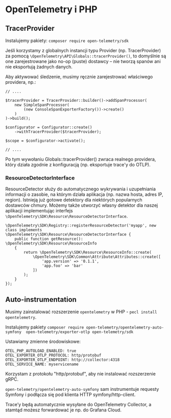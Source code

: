 # OpenTelemetry i PHP

## TracerProvider

Instalujemy pakiety: `composer require open-telemetry/sdk`

Jeśli korzystamy z globalnych instancji typu <Signal>Provider (np. TracerProvider) za pomocą `\OpenTelemetry\API\Globals::tracerProvider()`, to domyślnie są one zarejestrowane jako no-op (puste) dostawcy – nie tworzą spanów ani nie eksportują żadnych danych.

Aby aktywować śledzenie, musimy ręcznie zarejestrować właściwego providera, np.:
```
// ....

$tracerProvider = TracerProvider::builder()->addSpanProcessor(
    new SimpleSpanProcessor(
        (new ConsoleSpanExporterFactory())->create()
    )
)->build();

$configurator = Configurator::create()
    ->withTracerProvider($tracerProvider);

$scope = $configurator->activate();

// ....
```

Po tym wywołaniu Globals::tracerProvider() zwraca realnego providera, który działa zgodnie z konfiguracją (np. eksportuje trace'y do OTLP).

### ResourceDetectorInterface

ResourceDetector służy do automatycznego wykrywania i uzupełniania informacji o zasobie, na którym działa aplikacja (np. nazwa hosta, adres IP, region).
Istnieją już gotowe detektory dla niektórych popularnych dostawców chmury.
Możemy także utworzyć własny detektor dla naszej aplikacji implementując interfejs `\OpenTelemetry\SDK\Resource\ResourceDetectorInterface`.

```
\OpenTelemetry\SDK\Registry::registerResourceDetector('myapp', new class implements  \OpenTelemetry\SDK\Resource\ResourceDetectorInterface {
    public function getResource(): \OpenTelemetry\SDK\Resource\ResourceInfo
    {
        return \OpenTelemetry\SDK\Resource\ResourceInfo::create(
            \OpenTelemetry\SDK\Common\Attribute\Attributes::create([
                'app.version' => '0.1.1',
                'app.foo' => 'bar'
            ])
        );
    }
});

```

## Auto-instrumentation

Musimy zainstalować rozszerzenie `opentelemetry` w PHP - `pecl install opentelemetry`.

Instalujemy pakiety `composer require open-telemetry/opentelemetry-auto-symfony  open-telemetry/exporter-otlp open-telemetry/sdk`

Ustawiamy zmienne środowiskowe:

```
OTEL_PHP_AUTOLOAD_ENABLED: true
OTEL_EXPORTER_OTLP_PROTOCOL: http/protobuf
OTEL_EXPORTER_OTLP_ENDPOINT: http://collector:4318
OTEL_SERVICE_NAME: myservicename
```

Korzystam z protokołu "http/protobuf", aby nie instalować rozszerzenie gRPC.

`open-telemetry/opentelemetry-auto-symfony` sam instrumentuje requesty Symfony i podłącza się pod klienta HTTP symfony/http-client.

Trace’y będą automatycznie wysyłane do OpenTelemetry Collector, a stamtąd możesz forwardować je np. do Grafana Cloud.
